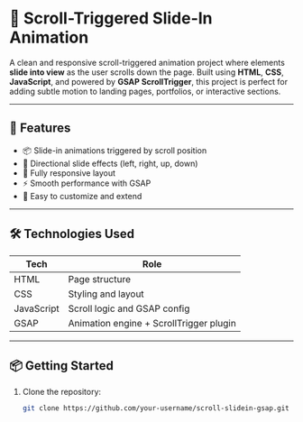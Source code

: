 # 🎯 Scroll-Triggered Slide-In Animation

A clean and responsive scroll-triggered animation project where elements **slide into view** as the user scrolls down the page. Built using **HTML**, **CSS**, **JavaScript**, and powered by **GSAP ScrollTrigger**, this project is perfect for adding subtle motion to landing pages, portfolios, or interactive sections.

---

## 🚀 Features

- 📦 Slide-in animations triggered by scroll position  
- 🧭 Directional slide effects (left, right, up, down)  
- 📱 Fully responsive layout  
- ⚡ Smooth performance with GSAP  
- 🧠 Easy to customize and extend

---

## 🛠️ Technologies Used

| Tech        | Role                          |
|-------------|-------------------------------|
| HTML        | Page structure                |
| CSS         | Styling and layout            |
| JavaScript  | Scroll logic and GSAP config  |
| GSAP        | Animation engine + ScrollTrigger plugin |

---

## 📦 Getting Started

1. Clone the repository:
   ```bash
   git clone https://github.com/your-username/scroll-slidein-gsap.git
